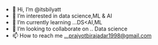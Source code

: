 - 👋 Hi, I’m @itsbilyatt
- 👀 I’m interested in data science,ML & AI
- 🌱 I’m currently learning ...DS<AI,ML
- 💞️ I’m looking to collaborate on .. Data science
- 📫 How to reach me ...prajyotbirajadar1998@gmail.com

<!---
itsbilyatt/itsbilyatt is a ✨ special ✨ repository because its `README.md` (this file) appears on your GitHub profile.
You can click the Preview link to take a look at your changes.
--->
